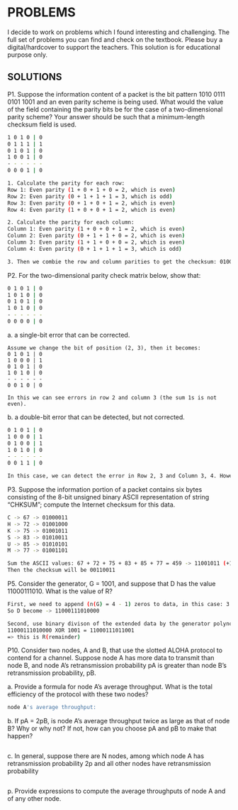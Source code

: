# PROBLEMS
I decide to work on problems which I found interesting and challenging. The full set of problems you can find and check on the textbook. Please buy a digital/hardcover to support the teachers. This solution is for educational purpose only.

## SOLUTIONS 
P1. Suppose the information content of a packet is the bit pattern 1010 0111 0101 1001 and an even parity scheme is being used. What would the value of the field containing the parity bits be for the case of a two-dimensional parity scheme? Your answer should be such that a minimum-length checksum field is used.
```sh
1 0 1 0 | 0
0 1 1 1 | 1 
0 1 0 1 | 0
1 0 0 1 | 0
- - - - - -
0 0 0 1 | 0
```

```sh
1. Calculate the parity for each row:
Row 1: Even parity (1 + 0 + 1 + 0 = 2, which is even)
Row 2: Even parity (0 + 1 + 1 + 1 = 3, which is odd)
Row 3: Even parity (0 + 1 + 0 + 1 = 2, which is even)
Row 4: Even parity (1 + 0 + 0 + 1 = 2, which is even)

2. Calculate the parity for each column:
Column 1: Even parity (1 + 0 + 0 + 1 = 2, which is even)
Column 2: Even parity (0 + 1 + 1 + 0 = 2, which is even)
Column 3: Even parity (1 + 1 + 0 + 0 = 2, which is even)
Column 4: Even parity (0 + 1 + 1 + 1 = 3, which is odd)

3. Then we combie the row and column parities to get the checksum: 0100 0001 0 
```

P2. For the two-dimensional parity check matrix below, show that:
```sh
0 1 0 1 | 0
1 0 1 0 | 0
0 1 0 1 | 0
1 0 1 0 | 0 
- - - - - - 
0 0 0 0 | 0 

```
a. a single-bit error that can be corrected.
```
Assume we change the bit of position (2, 3), then it becomes:
0 1 0 1 | 0
1 0 0 0 | 1
0 1 0 1 | 0
1 0 1 0 | 0 
- - - - - - 
0 0 1 0 | 0 

In this we can see errors in row 2 and column 3 (the sum 1s is not even). 
```

b. a double-bit error that can be detected, but not corrected.
```sh
0 1 0 1 | 0 
1 0 0 0 | 1
0 1 0 0 | 1
1 0 1 0 | 0
- - - - - - 
0 0 1 1 | 0 

In this case, we can detect the error in Row 2, 3 and Column 3, 4. However, these intersect at multiple points: (2, 3), (2, 4), (3, 3), and (3, 4), making it unclear which bits are in error.
```

P3. Suppose the information portion of a packet contains six bytes consisting of the 8-bit unsigned binary ASCII representation of string “CHKSUM”; compute the Internet checksum for this data.
```sh
C -> 67 -> 01000011
H -> 72 -> 01001000
K -> 75 -> 01001011
S -> 83 -> 01010011
U -> 85 -> 01010101
M -> 77 -> 01001101

Sum the ASCII values: 67 + 72 + 75 + 83 + 85 + 77 = 459 -> 11001011 (+1 carry bit) -> 11001100
Then the checksum will be 00110011 
```

P5. Consider the generator, G = 1001, and suppose that D has the value 11000111010. What is the value of R?
```sh
First, we need to append (n(G) = 4 - 1) zeros to data, in this case: 3
So D become -> 11000111010000

Second, use binary divison of the extended data by the generator polynomial G using XOR:
11000111010000 XOR 1001 = 11000111011001
=> this is R(remainder) 
```

P10. Consider two nodes, A and B, that use the slotted ALOHA protocol to contend for a channel. Suppose node A has more data to transmit than node B, and node A’s retransmission probability pA is greater than node B’s retransmission probability, pB.

a. Provide a formula for node A’s average throughput. What is the total efficiency of the protocol with these two nodes?
```sh
node A's average throughput: 
```
b. If pA = 2pB, is node A’s average throughput twice as large as that of node B? Why or why not? If not, how can you choose pA and pB to make that happen?
```sh

```
c. In general, suppose there are N nodes, among which node A has retransmission probability 2p and all other nodes have retransmission probability
```sh

```
p. Provide expressions to compute the average throughputs of node A and of any other node.
```sh

```